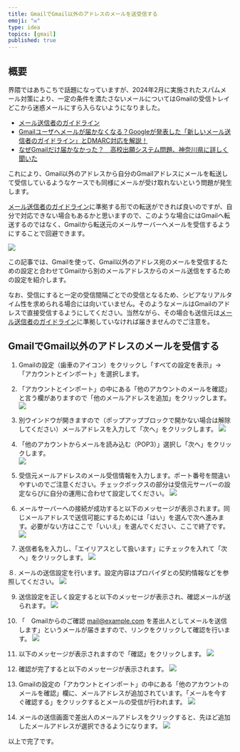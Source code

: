 ```yaml
---
title: GmailでGmail以外のアドレスのメールを送受信する
emoji: "✉️"
type: idea
topics: [gmail]
published: true
---
```

## 概要
界隈ではあちこちで話題になっていますが、2024年2月に実施されたスパムメール対策により、一定の条件を満たさないメールについてはGmailの受信トレイどこから迷惑メールにすら入らないようになりました。

- [メール送信者のガイドライン](https://support.google.com/a/answer/81126)
- [Gmailユーザへメールが届かなくなる？Googleが発表した「新しいメール送信者のガイドライン」とDMARC対応を解説！](https://www.nri-secure.co.jp/blog/gmail-guideline-2023)
- [なぜGmailだけ届かなかった？　高校出願システム問題、神奈川県に詳しく聞いた](https://www.itmedia.co.jp/news/articles/2402/09/news114.html)

これにより、Gmail以外のアドレスから自分のGmailアドレスにメールを転送して受信しているようなケースでも同様にメールが受け取れないという問題が発生します。

[メール送信者のガイドライン](https://support.google.com/a/answer/81126)に準拠する形での転送ができれば良いのですが、自分で対応できない場合もあるかと思いますので、このような場合にはGmailへ転送するのではなく、Gmailから転送元のメールサーバーへメールを受信するようにすることで回避できます。

![](/images/use-alternate-mail-address-via-gmail/01.png)

この記事では、Gmailを使って、Gmail以外のアドレス宛のメールを受信するための設定と合わせてGmailから別のメールアドレスからのメール送信をするための設定を紹介します。

なお、受信にすると一定の受信間隔ごとでの受信となるため、シビアなリアルタイム性を求められる場合には向いていません。そのようなメールはGmailのアドレスで直接受信するようにしてください。当然ながら、その場合も送信元は[メール送信者のガイドライン](https://support.google.com/a/answer/81126)に準拠していなければ届きませんのでご注意を。

## GmailでGmail以外のアドレスのメールを受信する
1. Gmailの設定（歯車のアイコン）をクリックし「すべての設定を表示」→「アカウントとインポート」を選択します。

2. 「アカウントとインポート」の中にある「他のアカウントのメールを確認」と言う欄がありますので「他のメールアドレスを追加」をクリックします。  
![](/images/use-alternate-mail-address-via-gmail/02.png)

3. 別ウインドウが開きますので（ポップアップブロックで開かない場合は解除してください）メールアドレスを入力して「次へ」をクリックします。
![](/images/use-alternate-mail-address-via-gmail/03.png)

4. 「他のアカウントからメールを読み込む（POP3）」選択し「次へ」をクリックします。  
![](/images/use-alternate-mail-address-via-gmail/04.png)

5. 受信元メールアドレスのメール受信情報を入力します。ポート番号を間違いやすいのでご注意ください。チェックボックスの部分は受信元サーバーの設定ならびに自分の運用に合わせて設定してください。
![](/images/use-alternate-mail-address-via-gmail/05.png)

6. メールサーバーへの接続が成功すると以下のメッセージが表示されます。同じメールアドレスで送信可能にするためには「はい」を選んで次へ進みます。必要がない方はここで「いいえ」を選んでください、ここで終了です。
![](/images/use-alternate-mail-address-via-gmail/06.png)

7. 送信者名を入力し、「エイリアスとして扱います」にチェックを入れて「次へ」をクリックします。
![](/images/use-alternate-mail-address-via-gmail/07.png)

８. メールの送信設定を行います。設定内容はプロバイダとの契約情報などを参照してください。
![](/images/use-alternate-mail-address-via-gmail/08.png)

9. 送信設定を正しく設定すると以下のメッセージが表示され、確認メールが送られます。
![](/images/use-alternate-mail-address-via-gmail/09.png)

10. 「　Gmailからのご確認 mail@example.com を差出人としてメールを送信します」というメールが届きますので、リンクをクリックして確認を行います。
![](/images/use-alternate-mail-address-via-gmail/10.png)

11. 以下のメッセージが表示されますので「確認」をクリックします。
![](/images/use-alternate-mail-address-via-gmail/11.png)

12. 確認が完了すると以下のメッセージが表示されます。
![](/images/use-alternate-mail-address-via-gmail/12.png)

13. Gmailの設定の「アカウントとインポート」の中にある「他のアカウントのメールを確認」欄に、メールアドレスが追加されています。「メールを今すぐ確認する」をクリックするとメールの受信が行われます。
![](/images/use-alternate-mail-address-via-gmail/13.png)

14. メールの送信画面で差出人のメールアドレスをクリックすると、先ほど追加したメールアドレスが選択できるようになります。
![](/images/use-alternate-mail-address-via-gmail/14.png)

以上で完了です。
